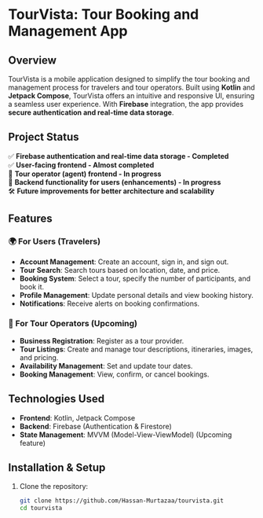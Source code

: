 # TourVista: Tour Booking and Management App

## Overview
TourVista is a mobile application designed to simplify the tour booking and management process for travelers and tour operators. Built using **Kotlin** and **Jetpack Compose**, TourVista offers an intuitive and responsive UI, ensuring a seamless user experience. With **Firebase** integration, the app provides **secure authentication and real-time data storage**.

## Project Status
✅ **Firebase authentication and real-time data storage - Completed**  
✅ **User-facing frontend - Almost completed**  
🚧 **Tour operator (agent) frontend - In progress**  
🚧 **Backend functionality for users (enhancements) - In progress**  
🛠 **Future improvements for better architecture and scalability**  

## Features

### 🌍 For Users (Travelers)
- **Account Management**: Create an account, sign in, and sign out.
- **Tour Search**: Search tours based on location, date, and price.
- **Booking System**: Select a tour, specify the number of participants, and book it.
- **Profile Management**: Update personal details and view booking history.
- **Notifications**: Receive alerts on booking confirmations.

### 🏢 For Tour Operators (Upcoming)
- **Business Registration**: Register as a tour provider.
- **Tour Listings**: Create and manage tour descriptions, itineraries, images, and pricing.
- **Availability Management**: Set and update tour dates.
- **Booking Management**: View, confirm, or cancel bookings.

## Technologies Used
- **Frontend**: Kotlin, Jetpack Compose
- **Backend**: Firebase (Authentication & Firestore)
- **State Management**: MVVM (Model-View-ViewModel) (Upcoming feature)

## Installation & Setup
1. Clone the repository:
   ```sh
   git clone https://github.com/Hassan-Murtazaa/tourvista.git
   cd tourvista
